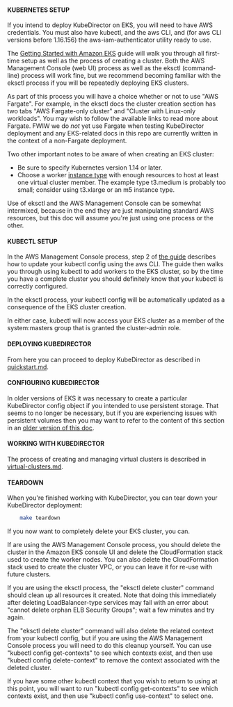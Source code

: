 #### KUBERNETES SETUP

If you intend to deploy KubeDirector on EKS, you will need to have AWS credentials. You must also have kubectl, and the aws CLI, and (for aws CLI versions before 1.16.156) the aws-iam-authenticator utility ready to use.

The [Getting Started with Amazon EKS](https://docs.aws.amazon.com/eks/latest/userguide/getting-started.html) guide will walk you through all first-time setup as well as the process of creating a cluster. Both the AWS Management Console (web UI) process as well as the eksctl (command-line) process will work fine, but we recommend becoming familiar with the eksctl process if you will be repeatedly deploying EKS clusters.

As part of this process you will have a choice whether or not to use "AWS Fargate". For example, in the eksctl docs the cluster creation section has two tabs "AWS Fargate-only cluster" and "Cluster with Linux-only workloads". You may wish to follow the available links to read more about Fargate. FWIW we do *not* yet use Fargate when testing KubeDirector deployment and any EKS-related docs in this repo are currently written in the context of a non-Fargate deployment.

Two other important notes to be aware of when creating an EKS cluster:
* Be sure to specify Kubernetes version 1.14 or later.
* Choose a worker [instance type](https://aws.amazon.com/ec2/instance-types/) with enough resources to host at least one virtual cluster member. The example type t3.medium is probably too small; consider using t3.xlarge or an m5 instance type.

Use of eksctl and the AWS Management Console can be somewhat intermixed, because in the end they are just manipulating standard AWS resources, but this doc will assume you're just using one process or the other.

#### KUBECTL SETUP

In the AWS Management Console process, step 2 of [the guide](https://docs.aws.amazon.com/eks/latest/userguide/getting-started-console.html) describes how to update your kubectl config using the aws CLI. The guide then walks you through using kubectl to add workers to the EKS cluster, so by the time you have a complete cluster you should definitely know that your kubectl is correctly configured.

In the eksctl process, your kubectl config will be automatically updated as a consequence of the EKS cluster creation.

In either case, kubectl will now access your EKS cluster as a member of the system:masters group that is granted the cluster-admin role.

#### DEPLOYING KUBEDIRECTOR

From here you can proceed to deploy KubeDirector as described in [quickstart.md](quickstart.md).

#### CONFIGURING KUBEDIRECTOR

In older versions of EKS it was necessary to create a particular KubeDirector config object if you intended to use persistent storage. That seems to no longer be necessary, but if you are experiencing issues with persistent volumes then you may want to refer to the content of this section in an [older version of this doc](https://github.com/bluek8s/kubedirector/blob/v0.3.0/doc/eks-notes.md).

#### WORKING WITH KUBEDIRECTOR

The process of creating and managing virtual clusters is described in [virtual-clusters.md](virtual-clusters.md).

#### TEARDOWN

When you're finished working with KubeDirector, you can tear down your KubeDirector deployment:
```bash
    make teardown
```

If you now want to completely delete your EKS cluster, you can.

If are using the AWS Management Console process, you should delete the cluster in the Amazon EKS console UI and delete the CloudFormation stack used to create the worker nodes. You can also delete the CloudFormation stack used to create the cluster VPC, or you can leave it for re-use with future clusters.

If you are using the eksctl process, the "eksctl delete cluster" command should clean up all resources it created. Note that doing this immediately after deleting LoadBalancer-type services may fail with an error about "cannot delete orphan ELB Security Groups"; wait a few minutes and try again.

The "eksctl delete cluster" command will also delete the related context from your kubectl config, but if you are using the AWS Management Console process you will need to do this cleanup yourself. You can use "kubectl config get-contexts" to see which contexts exist, and then use "kubectl config delete-context" to remove the context associated with the deleted cluster.

If you have some other kubectl context that you wish to return to using at this point, you will want to run "kubectl config get-contexts" to see which contexts exist, and then use "kubectl config use-context" to select one.
